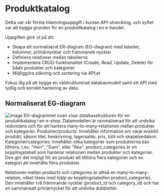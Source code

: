 # Produktkatalog
Detta var vår första inlämningsuppgift i kursen API-utveckling, och syftet var att bygga grunden för en produktkatalog i en e-handel.

Uppgiften gick ut på att:
* Skapa ett normaliserat ER-diagram (EG-diagram) med tabeller, kolumner, primärnycklar och främmande nycklar
* Definiera relationer mellan tabellerna
* Implementera CRUD-funktionalitet (Create, Read, Update, Delete) för både produkter och kategorier
* Möjliggöra sökning och sortering via API:et

Fokus låg på att bygga en välstrukturerad databasmodell samt ett API med tydlig och korrekt hantering av data.


## Normaliserat EG-diagram 
![image](https://github.com/user-attachments/assets/c3af0dbc-0350-48ac-91fa-7d05752f4af8)
EG-diagrammet ovan visar databasstrukturen för en produktkatalog i en e-shop. Datamodellen är normaliserad för att undvika redundans och för att hantera many-to-many-relationen mellan produkter och kategorier.
Produkter/products: Innehåller information om varje enskild produkt, såsom titel, beskrivning, lagersaldo, pris, bild och skapelsedatum.
Kategorier/categories: Innehåller olika kategorier som produkterna kan tillhöra, t.ex. "Herr", "Dam", eller "Rea".
product_categories är en kopplingstabell som hanterar relationen mellan produkter och kategorier. Den gör det möjligt för en produkt att tillhöra flera kategorier och en kategori att innehålla flera produkter.

Relationen mellan products och categories är alltså en many-to-many-relation, vilket löses med hjälp av kopplingstabellen product_categories. Den innehåller två främmande nycklar (product_id och category_id) och har en sammansatt primärnyckel för att undvika dubbletter.
